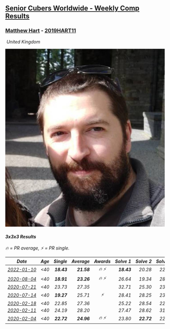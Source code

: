 <style>table {white-space: nowrap;}</style>
<link rel="stylesheet" type="text/css" href="/scw-comp/css/flags.css" />

## [Senior Cubers Worldwide - Weekly Comp Results](/scw-comp/results/)
### [Matthew Hart](README.md) - [2019HART11](https://www.worldcubeassociation.org/persons/2019HART11?event=333)

<i class="flag flag-GB" />&nbsp;United Kingdom

![Matthew Hart](1567588213.jpg)

#### 3x3x3 Results

<span style="white-space: nowrap;">🔥 = PR average</span>, <span style="white-space: nowrap;">⚡ = PR single</span>.

| Date | Age | Single | Average | Awards | Solve 1 | Solve 2 | Solve 3 | Solve 4 | Solve 5 | Video |
| :--: | :--: | --: | --: | :--: | --: | --: | --: | --: | --: | :-- |
| [2022-01-10](../../results/2022-01-10/333.md) | <40 | **18.43** | **21.58** | 🔥 ⚡ | **18.43** | 20.28 | 22.25 | 26.98 | 22.22 | [Desktop](https://www.facebook.com/events/461056852143654/permalink/461692712080068) / [Mobile](https://m.facebook.com/events/461056852143654?view=permalink&id=461692712080068) |
| [2020-08-04](../../results/2020-08-04/333.md) | <40 | **18.91** | **23.26** | 🔥 ⚡ | 26.64 | 19.34 | 28.30 | 23.80 | **18.91** | [Desktop](https://www.facebook.com/events/748440219235440/permalink/749073502505445) / [Mobile](https://m.facebook.com/events/748440219235440?view=permalink&id=749073502505445) |
| [2020-07-21](../../results/2020-07-21/333.md) | <40 | 23.73 | 27.35 |  | 32.71 | 25.30 | 23.73 | 38.36 | 24.05 | [Desktop](https://www.facebook.com/events/1842039515939197/permalink/1845098538966628) / [Mobile](https://m.facebook.com/events/1842039515939197?view=permalink&id=1845098538966628) |
| [2020-07-14](../../results/2020-07-14/333.md) | <40 | **19.27** | 25.71 | ⚡ | 28.41 | 28.25 | 23.85 | 25.02 | **19.27** | [Desktop](https://www.facebook.com/events/1157754364595802/permalink/1160388174332421) / [Mobile](https://m.facebook.com/events/1157754364595802?view=permalink&id=1160388174332421) |
| [2020-02-18](../../results/2020-02-18/333.md) | <40 | 22.85 | 27.36 |  | 25.22 | 28.54 | 22.85 | 28.32 | 37.68 | [Desktop](https://www.facebook.com/events/2558750947697073/permalink/2562680223970812) / [Mobile](https://m.facebook.com/events/2558750947697073?view=permalink&id=2562680223970812) |
| [2020-02-11](../../results/2020-02-11/333.md) | <40 | 24.19 | 28.20 |  | 27.47 | 28.62 | 31.26 | 24.19 | 28.52 | [Desktop](https://www.facebook.com/events/616423959107229/permalink/621331295283162) / [Mobile](https://m.facebook.com/events/616423959107229?view=permalink&id=621331295283162) |
| [2020-02-04](../../results/2020-02-04/333.md) | <40 | **22.72** | **24.96** | 🔥 ⚡ | 23.80 | **22.72** | 22.91 | 28.18 | 36.89 | [Desktop](https://www.facebook.com/bazosoft/videos/10221648844229649) / [Mobile](https://m.facebook.com/bazosoft/videos/10221648844229649) |


<!-- Global site tag (gtag.js) - Google Analytics -->
<script async src="https://www.googletagmanager.com/gtag/js?id=UA-86348435-3"></script>
<script>window.dataLayer = window.dataLayer || []; function gtag() {dataLayer.push(arguments);} gtag('js', new Date()); gtag('config', 'UA-86348435-3');</script>
